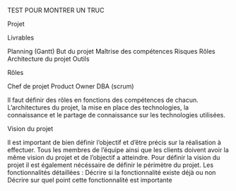 TEST POUR MONTRER UN TRUC

Projet

Livrables

Planning (Gantt)
But du projet
Maîtrise des compétences
Risques
Rôles
Architecture du projet
Outils

Rôles

Chef de projet
Product Owner
DBA (scrum)

Il faut définir des rôles en fonctions des compétences de chacun.
L’architectures du projet, la mise en place des technologies, la connaissance et le partage de connaissance sur les technologies utilisées. 

Vision du projet

Il est important de bien définir l’objectif et d’être précis sur la réalisation à effectuer. Tous les membres de l’équipe ainsi que les clients doivent avoir la même vision du projet et de l’objectif a atteindre. 
Pour définir la vision du projet il est également nécéssaire de définir le périmètre du projet. Les fonctionnalités détaillées : 
Décrire si la fonctionnalité existe déjà ou non
Décrire sur quel point cette fonctionnalité est importante